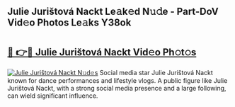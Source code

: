 ## Julie Jurištová Nackt Le𝚊k𝚎d N𝚞𝚍e - Part-DoV Vid𝚎o Photos Le𝚊ks Y38ok

# <h2><a href="http://fb4xzem.evod.top/?m=Julie+Juri%c5%a1tov%c3%a1+Nackt">🔗 👉🔴 Julie Jurištová Nackt Vid𝚎o Ph𝚘t𝚘s</a></h2>

[![Julie Jurištová Nackt N𝚞d𝚎s](https://i.imgur.com/8V9OHl7.gif)](http://fb4xzem.evod.top/?m=Julie+Juri%c5%a1tov%c3%a1+Nackt)
Social media star Julie Jurištová Nackt known for dance performances and lifestyle vlogs. A public figure like Julie Jurištová Nackt, with a strong social media presence and a large following, can wield significant influence. 
